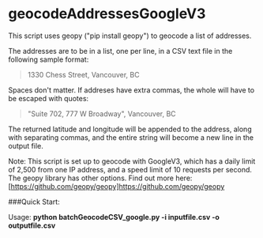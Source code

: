 # geocodeAddressesGoogleV3

This script uses geopy ("pip install geopy") to geocode a list of addresses.

The addresses are to be in a list, one per line, in a CSV text file in the following sample format:

> 1330 Chess Street, Vancouver, BC

Spaces don't matter. If addreses have extra commas, the whole will have to be escaped with quotes:

> "Suite 702, 777 W Broadway", Vancouver, BC


The returned latitude and longitude will be appended to the address, along with separating commas, and the entire string will become a new line in the output file.

Note: This script is set up to geocode with GoogleV3, which has a daily limit of 2,500 from one IP address, and a speed limit of 10 requests per second. The geopy library has other options. Find out more here: [https://github.com/geopy/geopy]https://github.com/geopy/geopy

###Quick Start:

Usage: **python batchGeocodeCSV_google.py -i inputfile.csv -o outputfile.csv**
